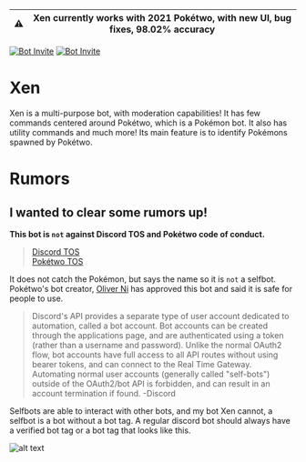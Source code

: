 | ⚠️  |      Xen currently works with 2021 Pokétwo, with new UI, bug fixes, 98.02% accuracy      |
|----------|:-------------:|

[![Bot Invite](https://img.shields.io/badge/Bot%20Invite-Xen-brightgreen.svg?style=flat)](https://discord.com/api/oauth2/authorize?client_id=826935014049972265&permissions=511049&scope=bot%20applications.commands)
[![Bot Invite](https://img.shields.io/badge/Discord-Join%20Here-blue.svg?style=flat)](https://discord.gg/futureworld)

# Xen

Xen is a multi-purpose bot, with moderation capabilities! It has few commands centered around Pokétwo, which is a Pokémon bot. It also has utility commands and much more! Its main feature is to identify Pokémons spawned by Pokétwo.

# Rumors
## I wanted to clear some rumors up!

**This bot is `not` against Discord TOS and Pokétwo code of conduct.**
> [Discord TOS](https://discord.com/terms)  
> [Pokétwo TOS](https://poketwo.net/code-of-conduct)

It does not catch the Pokémon, but says the name so it is `not` a selfbot. Pokétwo's bot creator, [Oliver Ni](https://github.com/oliver-ni) has approved this bot and said it is safe for people to use.  

> Discord's API provides a separate type of user account dedicated to automation, called a bot account. Bot accounts can be created through the applications page, and are authenticated using a token (rather than a username and password). Unlike the normal OAuth2 flow, bot accounts have full access to all API routes without using bearer tokens, and can connect to the Real Time Gateway. Automating normal user accounts (generally called "self-bots") outside of the OAuth2/bot API is forbidden, and can result in an account termination if found. -Discord

Selfbots are able to interact with other bots, and my bot Xen cannot, a selfbot is a bot without a bot tag. A regular discord bot should always have a verified bot tag or a bot tag that looks like this.

![alt text](https://cdn.discordapp.com/attachments/823945992927707176/837837673644687370/unknown.png)


